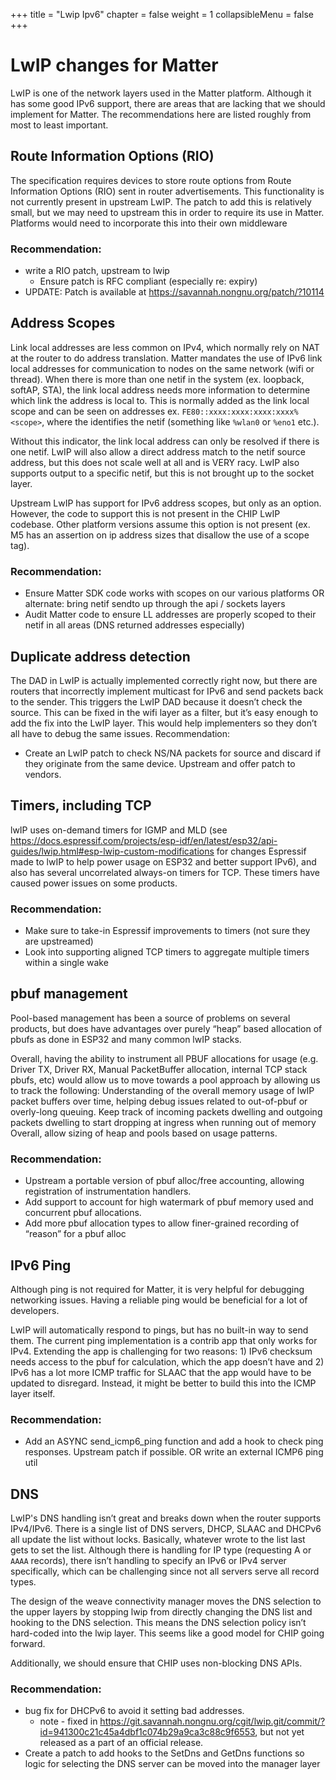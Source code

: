 +++
title = "Lwip Ipv6"
chapter = false
weight = 1
collapsibleMenu = false
+++

# LwIP changes for Matter

LwIP is one of the network layers used in the Matter platform. Although it has
some good IPv6 support, there are areas that are lacking that we should
implement for Matter. The recommendations here are listed roughly from most to
least important.

## Route Information Options (RIO)

The specification requires devices to store route options from Route Information
Options (RIO) sent in router advertisements. This functionality is not currently
present in upstream LwIP. The patch to add this is relatively small, but we may
need to upstream this in order to require its use in Matter. Platforms would
need to incorporate this into their own middleware

### Recommendation:

-   write a RIO patch, upstream to lwip
    -   Ensure patch is RFC compliant (especially re: expiry)
-   UPDATE: Patch is available at https://savannah.nongnu.org/patch/?10114

## Address Scopes

Link local addresses are less common on IPv4, which normally rely on NAT at the
router to do address translation. Matter mandates the use of IPv6 link local
addresses for communication to nodes on the same network (wifi or thread). When
there is more than one netif in the system (ex. loopback, softAP, STA), the link
local address needs more information to determine which link the address is
local to. This is normally added as the link local scope and can be seen on
addresses ex. `FE80::xxxx:xxxx:xxxx:xxxx%<scope>`, where the <scope> identifies
the netif (something like `%wlan0` or `%eno1` etc.).

Without this indicator, the link local address can only be resolved if there is
one netif. LwIP will also allow a direct address match to the netif source
address, but this does not scale well at all and is VERY racy. LwIP also
supports output to a specific netif, but this is not brought up to the socket
layer.

Upstream LwIP has support for IPv6 address scopes, but only as an option.
However, the code to support this is not present in the CHIP LwIP codebase.
Other platform versions assume this option is not present (ex. M5 has an
assertion on ip address sizes that disallow the use of a scope tag).

### Recommendation:

-   Ensure Matter SDK code works with scopes on our various platforms OR
    alternate: bring netif sendto up through the api / sockets layers
-   Audit Matter code to ensure LL addresses are properly scoped to their netif
    in all areas (DNS returned addresses especially)

## Duplicate address detection

The DAD in LwIP is actually implemented correctly right now, but there are
routers that incorrectly implement multicast for IPv6 and send packets back to
the sender. This triggers the LwIP DAD because it doesn’t check the source. This
can be fixed in the wifi layer as a filter, but it’s easy enough to add the fix
into the LwIP layer. This would help implementers so they don’t all have to
debug the same issues. Recommendation:

-   Create an LwIP patch to check NS/NA packets for source and discard if they
    originate from the same device. Upstream and offer patch to vendors.

## Timers, including TCP

lwIP uses on-demand timers for IGMP and MLD (see
https://docs.espressif.com/projects/esp-idf/en/latest/esp32/api-guides/lwip.html#esp-lwip-custom-modifications
for changes Espressif made to lwIP to help power usage on ESP32 and better
support IPv6), and also has several uncorrelated always-on timers for TCP. These
timers have caused power issues on some products.

### Recommendation:

-   Make sure to take-in Espressif improvements to timers (not sure they are
    upstreamed)
-   Look into supporting aligned TCP timers to aggregate multiple timers within
    a single wake

## pbuf management

Pool-based management has been a source of problems on several products, but
does have advantages over purely “heap” based allocation of pbufs as done in
ESP32 and many common lwIP stacks.

Overall, having the ability to instrument all PBUF allocations for usage (e.g.
Driver TX, Driver RX, Manual PacketBuffer allocation, internal TCP stack pbufs,
etc) would allow us to move towards a pool approach by allowing us to track the
following: Understanding of the overall memory usage of lwIP packet buffers over
time, helping debug issues related to out-of-pbuf or overly-long queuing. Keep
track of incoming packets dwelling and outgoing packets dwelling to start
dropping at ingress when running out of memory Overall, allow sizing of heap and
pools based on usage patterns.

### Recommendation:

-   Upstream a portable version of pbuf alloc/free accounting, allowing
    registration of instrumentation handlers.
-   Add support to account for high watermark of pbuf memory used and concurrent
    pbuf allocations.
-   Add more pbuf allocation types to allow finer-grained recording of “reason”
    for a pbuf alloc

## IPv6 Ping

Although ping is not required for Matter, it is very helpful for debugging
networking issues. Having a reliable ping would be beneficial for a lot of
developers.

LwIP will automatically respond to pings, but has no built-in way to send them.
The current ping implementation is a contrib app that only works for IPv4.
Extending the app is challenging for two reasons: 1) IPv6 checksum needs access
to the pbuf for calculation, which the app doesn’t have and 2) IPv6 has a lot
more ICMP traffic for SLAAC that the app would have to be updated to disregard.
Instead, it might be better to build this into the ICMP layer itself.

### Recommendation:

-   Add an ASYNC send_icmp6_ping function and add a hook to check ping
    responses. Upstream patch if possible. OR write an external ICMP6 ping util

## DNS

LwIP's DNS handling isn’t great and breaks down when the router supports
IPv4/IPv6. There is a single list of DNS servers, DHCP, SLAAC and DHCPv6 all
update the list without locks. Basically, whatever wrote to the list last gets
to set the list. Although there is handling for IP type (requesting A or `AAAA`
records), there isn’t handling to specify an IPv6 or IPv4 server specifically,
which can be challenging since not all servers serve all record types.

The design of the weave connectivity manager moves the DNS selection to the
upper layers by stopping lwip from directly changing the DNS list and hooking to
the DNS selection. This means the DNS selection policy isn’t hard-coded into the
lwip layer. This seems like a good model for CHIP going forward.

Additionally, we should ensure that CHIP uses non-blocking DNS APIs.

### Recommendation:

-   bug fix for DHCPv6 to avoid it setting bad addresses.
    -   note - fixed in
        https://git.savannah.nongnu.org/cgit/lwip.git/commit/?id=941300c21c45a4dbf1c074b29a9ca3c88c9f6553,
        but not yet released as a part of an official release.
-   Create a patch to add hooks to the SetDns and GetDns functions so logic for
    selecting the DNS server can be moved into the manager layer
